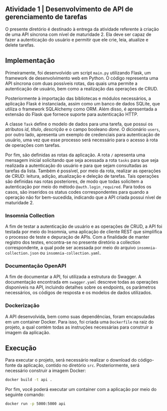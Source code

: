 <h2>Atividade 1 | Desenvolvimento de API de gerenciamento de tarefas</h2>

O presente diretório é destinado à entrega da atividade referente à criação de uma API síncrona com nível de maturidade 2. Ela deve ser capaz de fazer a autenticação do usuário e permitir que ele crie, leia, atualize e delete tarefas.

<h2>Implementação</h2>

Primeiramente, foi desenvolvido um script <code>main.py</code> utilizando Flask, um framework de desenvolvimento web em Python. O código representa uma API síncrona com duas possíveis rotas, das quais uma permite a autenticação de usuário, bem como a realização das operações de CRUD.

Posteriormente à importação das bibliotecas e módulos necessários, a aplicação Flask é instanciada, assim como um banco de dados SQLite, que utiliza o framework SQLAlchemy como ORM. Além disso, é apresentada a extensão do Flask que fornece suporte para autenticação HTTP.

A classe <code>Task</code> define o modelo de dados para uma tarefa, que possui os atributos <i>id</i>, <i>título</i>, <i>descrição</i> e o campo booleano <i>done</i>. O dicionário <code>users</code>, por outro lado, apresenta um exemplo de credenciais para autenticação de usuário, uma vez que esse processo será necessário para o acesso à rota de operações com tarefas.

Por fim, são definidas as rotas da aplicação. A rota <code>/</code> apresenta uma mensagem inicial solicitando que seja acessada a rota <code>tasks</code> para que seja realizada a autenticação do usuário e para que sejam consultadas as tarefas da lista. Também é possível, por meio da rota, realizar as operações de CRUD: leitura, adição, atualização e deleção de tarefas. Tais operações são definidas nas rotas posteriores, de modo que todas solicitem a autenticação por meio do método <code>@auth.login_required</code>. Para todos os casos, são inseridos os status codes correspondentes para quando a operação não for bem-sucedida, indicando que a API criada possui nível de maturidade 2.

<h3>Insomnia Collection</h3>

A fim de testar a autenticação de usuário e as operações de CRUD, a API foi testada por meio do Insomnia, uma aplicação de cliente REST que simplifica o processo de teste e depuração de APIs. Com a finalidade de manter registro dos testes, encontra-se no presente diretório a collection correspondente, a qual pode ser acessada por meio do arquivo <code>insomnia-collection.json</code> ou <code>insomnia-collection.yaml</code>.

<h3>Documentação OpenAPI</h3>

A fim de documentar a API, foi utilizada a estrutura do Swagger. A documentação encontrada em <code>swagger.yaml</code> descreve todas as operações disponíveis na API, incluindo detalhes sobre os endpoints, os parâmetros necessários, os códigos de resposta e os modelos de dados utilizados.

<h3>Dockerização</h3>

A API desenvolvida, bem como suas dependências, foram encapsuladas em um container Docker. Para isso, foi criada uma <code>Dockerfile</code> na raiz do projeto, a qual contém todas as instruções necessárias para construir a imagem da aplicação.

<h2>Execução</h2>

Para executar o projeto, será necessário realizar o download do código-fonte da aplicação, contido no diretório <code>src</code>. Posteriormente, será necessário construir a imagem Docker:

```bash
docker build -t api .
```

Por fim, você poderá executar um container com a aplicação por meio do seguinte comando:

```bash
docker run -p 5000:5000 api
```